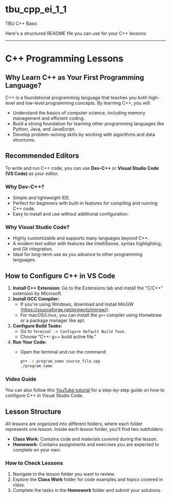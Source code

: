 # tbu_cpp_ei_1_1

TBU C++ Basic

Here's a structured README file you can use for your C++ lessons:

---

# C++ Programming Lessons

## Why Learn C++ as Your First Programming Language?

C++ is a foundational programming language that teaches you both high-level and low-level programming concepts. By learning C++, you will:

- Understand the basics of computer science, including memory management and efficient coding.
- Build a strong foundation for learning other programming languages like Python, Java, and JavaScript.
- Develop problem-solving skills by working with algorithms and data structures.

## Recommended Editors

To write and run C++ code, you can use **Dev-C++** or **Visual Studio Code (VS Code)** as your editor.

### Why Dev-C++?

- Simple and lightweight IDE.
- Perfect for beginners with built-in features for compiling and running C++ code.
- Easy to install and use without additional configuration.

### Why Visual Studio Code?

- Highly customizable and supports many languages beyond C++.
- A modern text editor with features like IntelliSense, syntax highlighting, and Git integration.
- Ideal for long-term use as you advance to other programming languages.

## How to Configure C++ in VS Code

1. **Install C++ Extension:** Go to the Extensions tab and install the "C/C++" extension by Microsoft.
2. **Install GCC Compiler:**
   - If you're using Windows, download and install MinGW (<https://sourceforge.net/projects/mingw/>).
   - For macOS/Linux, you can install the `g++` compiler using Homebrew or a package manager like apt.
3. **Configure Build Tasks:**
   - Go to `Terminal -> Configure Default Build Task`.
   - Choose "C++: g++ build active file."
4. **Run Your Code:**
   - Open the terminal and run the command:  

     ```bash
     g++ -o program_name source_file.cpp
     ./program_name
     ```

### Video Guide

You can also follow this [YouTube tutorial](https://www.youtube.com/watch?v=DMWD7wfhgNY&pp=ygUfSG93IHRvIENvbmZpZ3VyZSBDKysgaW4gVlMgQ29kZQ%3D%3D) for a step-by-step guide on how to configure C++ in Visual Studio Code.

## Lesson Structure

All lessons are organized into different folders, where each folder represents one lesson. Inside each lesson folder, you'll find two subfolders:

- **Class Work:** Contains code and materials covered during the lesson.
- **Homework:** Contains assignments and exercises you are expected to complete on your own.

### How to Check Lessons

1. Navigate to the lesson folder you want to review.
2. Explore the **Class Work** folder for code examples and topics covered in class.
3. Complete the tasks in the **Homework** folder and submit your solutions.
